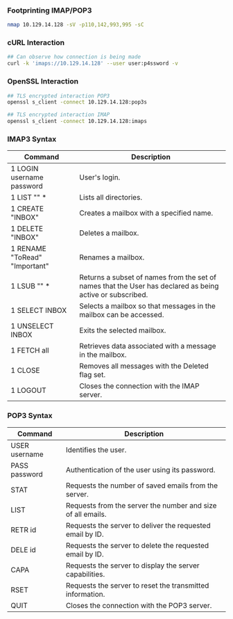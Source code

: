 ### Footprinting IMAP/POP3

```bash
nmap 10.129.14.128 -sV -p110,142,993,995 -sC
```

### cURL Interaction

```bash
## Can observe how connection is being made
curl -k 'imaps://10.129.14.128' --user user:p4ssword -v
```

### OpenSSL Interaction

```bash
## TLS encrypted interaction POP3
openssl s_client -connect 10.129.14.128:pop3s

## TLS encrypted interaction IMAP
openssl s_client -connect 10.129.14.128:imaps
```

### IMAP3 Syntax

| Command    | Description                                                                 |
|------------|-----------------------------------------------------------------------------|
| 1 LOGIN username password	| User's login. |
| 1 LIST "" *	  | Lists all directories. |
| 1 CREATE "INBOX"	| Creates a mailbox with a specified name. |
| 1 DELETE "INBOX"	| Deletes a mailbox. |
| 1 RENAME "ToRead" "Important"	| Renames a mailbox. |
| 1 LSUB "" *	| Returns a subset of names from the set of names that the User has declared as being active or subscribed. |
| 1 SELECT INBOX	| Selects a mailbox so that messages in the mailbox can be accessed. |
| 1 UNSELECT INBOX	| Exits the selected mailbox. |
| 1 FETCH <ID> all	| Retrieves data associated with a message in the mailbox. |
| 1 CLOSE	| Removes all messages with the Deleted flag set. |
| 1 LOGOUT	| Closes the connection with the IMAP server. |


### POP3 Syntax

| Command       | Description                                                                 |
|---------------|-----------------------------------------------------------------------------|
| USER username	| Identifies the user.                                                        |
| PASS password	| Authentication of the user using its password.                              |
| STAT	        | Requests the number of saved emails from the server.                        |
| LIST	        | Requests from the server the number and size of all emails.                 |
| RETR id	    | Requests the server to deliver the requested email by ID.                   |
| DELE id	    | Requests the server to delete the requested email by ID.                    |
| CAPA	        | Requests the server to display the server capabilities.                     |
| RSET	        | Requests the server to reset the transmitted information.                   |
| QUIT	        | Closes the connection with the POP3 server.                                 |